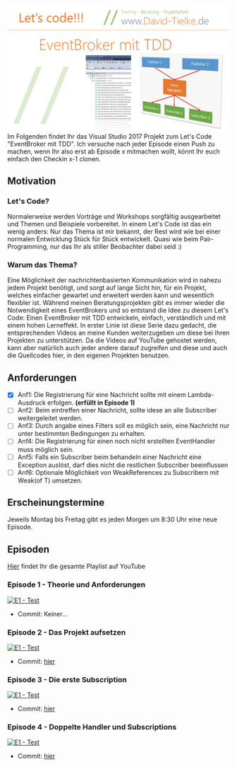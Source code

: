 ![Titel](/Images/Titel.png)
Im Folgenden findet Ihr das Visual Studio 2017 Projekt zum Let's Code "EventBroker mit TDD". 
Ich versuche nach jeder Episode einen Push zu machen, wenn Ihr also erst ab Episode x mitmachen
wollt, könnt Ihr euch einfach den Checkin x-1 clonen.

## Motivation
### Let's Code?
Normalerweise werden Vorträge und Workshops sorgfältig ausgearbeitet und Themen und Beispiele
vorbereitet. In einem Let's Code ist das ein wenig anders: Nur das Thema ist mir bekannt, der 
Rest wird wie bei einer normalen Entwicklung Stück für Stück entwickelt. Quasi wie beim Pair-Programming,
nur das Ihr als stiller Beobachter dabei seid :)

### Warum das Thema?
Eine Möglichkeit der nachrichtenbasierten Kommunikation wird in nahezu jedem Projekt benötigt,
und sorgt auf lange Sicht hin, für ein Projekt, welches einfacher gewartet und erweitert werden 
kann und wesentlich flexibler ist. Während meinen Beratungsprojekten gibt es immer wieder die
Notwendigkeit eines EventBrokers und so entstand die Idee zu diesem Let's Code: Einen EventBroker
mit TDD entwickeln, einfach, verständlich und mit einem hohen Lerneffekt. In erster Linie ist diese
Serie dazu gedacht, die entsprechenden Videos an meine Kunden weiterzugeben um diese bei Ihren Projekten
zu unterstützen. Da die Videos auf YouTube gehostet werden, kann aber natürlich auch jeder andere
darauf zugreifen und diese und auch die Quellcodes hier, in den eigenen Projekten benutzen.

## Anforderungen
- [x] Anf1: Die Registrierung für eine Nachricht sollte mit einem Lambda-Ausdruck erfolgen. **(erfüllt in Episode 1)**
- [ ] Anf2: Beim eintreffen einer Nachricht, sollte idese an alle Subscriber weitergeleitet werden.
- [ ] Anf3: Durch angabe eines Filters soll es möglich sein, eine Nachricht nur unter bestimmten Bedingungen zu erhalten.
- [ ] Anf4: Die Registrierung für einen noch nicht erstellten EventHandler muss möglich sein.
- [ ] Anf5: Falls ein Subscriber beim behandeln einer Nachricht eine Exception auslöst, darf dies nicht die restlichen Subscriber beeinflussen
- [ ] Anf6: Optionale Möglichkeit von WeakReferences zu Subscribern mit Weak(of T) umsetzen.

## Erscheinungstermine
Jeweils Montag bis Freitag gibt es jeden Morgen um 8:30 Uhr eine neue Episode.

## Episoden

[Hier](https://www.youtube.com/playlist?list=PLl90zba6gg1-S9d0A9CMCC2DBRNGi90JK) findet Ihr die gesamte Playlist auf YouTube

### Episode 1 - Theorie und Anforderungen
[![E1 - Test](https://img.youtube.com/vi/zKwGwdlBxgs/0.jpg)](https://www.youtube.com/watch?v=zKwGwdlBxgs&list=PLl90zba6gg1-S9d0A9CMCC2DBRNGi90JK&index=1&t=0s)  
* Commit: Keiner...

### Episode 2 - Das Projekt aufsetzen
[![E1 - Test](https://img.youtube.com/vi/wczgFW10XBI/0.jpg)](https://www.youtube.com/watch?v=wczgFW10XBI)  
* Commit: [hier](https://github.com/DavidTielke/EventBrokerPrototyp/commit/462dc7b6bf4822b3027a340d9b4fee3b544b9d0f) 

### Episode 3 - Die erste Subscription
[![E1 - Test](https://img.youtube.com/vi/wNkC1RaeUFU/0.jpg)](https://www.youtube.com/watch?v=wNkC1RaeUFU&list=PLl90zba6gg1-S9d0A9CMCC2DBRNGi90JK&index=1&t=0s)  
* Commit: [hier](https://github.com/DavidTielke/EventBrokerPrototyp/commit/160f9e9e8ce22b84c06c6f4183621541b2a7cf1a)

### Episode 4 - Doppelte Handler und Subscriptions
[![E1 - Test](https://img.youtube.com/vi/TAju_j6wS3s/0.jpg)](https://www.youtube.com/watch?v=TAju_j6wS3s&list=PLl90zba6gg1-S9d0A9CMCC2DBRNGi90JK&index=1&t=0s)  
* Commit: [hier](https://github.com/DavidTielke/EventBrokerPrototyp/commit/2fc4664d2014cf85135c5073ec8f273a0fc49194)
